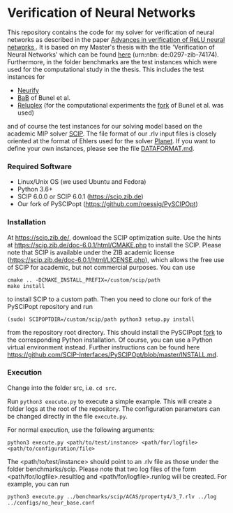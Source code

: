 # Verification of Neural Networks

This repository contains the code for my solver for verification of neural networks as described in the paper [Advances in verification of ReLU neural networks ](https://doi.org/10.1007/s10898-020-00949-1). It is based on my Master's thesis with the title 'Verification of Neural Networks' which can be found [here](https://opus4.kobv.de/opus4-zib/frontdoor/index/index/docId/7417) (urn:nbn: de:0297-zib-74174). Furthermore, in the folder benchmarks are the test instances which were used for the computational study in the thesis. This includes the test instances for
* [Neurify](https://github.com/tcwangshiqi-columbia/Neurify)
* [BaB](https://github.com/oval-group/PLNN-verification/tree/newVersion) of Bunel et al.
* [Reluplex](https://github.com/guykatzz/ReluplexCav2017) (for the computational experiments the [fork](https://github.com/bunelr/ReluplexCav2017/tree/e316ae8193dfe6d6f8b869e95a8502c5316b3d87) of Bunel et al. was used)

and of course the test instances for our solving model based on the academic MIP solver [SCIP](scip.zib.de). The file format of our .rlv input files is closely oriented at the format of Ehlers used for the solver [Planet](https://github.com/progirep/planet). If you want to define your own instances, please see the file [DATAFORMAT.md](https://github.com/roessig/verify-nn/blob/master/DATAFORMAT.md). 

### Required Software
* Linux/Unix OS (we used Ubuntu and Fedora)
* Python 3.6+
* SCIP 6.0.0 or SCIP 6.0.1  (https://scip.zib.de)
* Our fork of PySCIPopt  (https://github.com/roessig/PySCIPOpt)

### Installation
At https://scip.zib.de/, download the SCIP optimization suite.
Use the hints at https://scip.zib.de/doc-6.0.1/html/CMAKE.php to install the SCIP. Please note that SCIP is available under the ZIB academic license (https://scip.zib.de/doc-6.0.1/html/LICENSE.php), which allows the free use of SCIP for academic, but not commercial purposes. You can use 
```
cmake .. -DCMAKE_INSTALL_PREFIX=/custom/scip/path
make install
```
to install SCIP to a custom path. Then you need to clone our fork of the PySCIPopt repository and run
```
(sudo) SCIPOPTDIR=/custom/scip/path python3 setup.py install
```
from the repository root directory. This should install the PySCIPopt [fork](https://github.com/roessig/PySCIPOpt) to the corresponding Python installation. Of course, you can use a Python virtual environment instead. Further instructions can be found here https://github.com/SCIP-Interfaces/PySCIPOpt/blob/master/INSTALL.md.

### Execution
Change into the folder src, i.e. `cd src`.  

Run `python3 execute.py` to execute a simple example. This will create a folder logs at the root of the repository. The configuration parameters can be changed directly in the file `execute.py`.

For normal execution, use the following arguments:  
```
python3 execute.py <path/to/test/instance> <path/for/logfile> <path/to/configuration/file> 
```  
The <path/to/test/instance> should point to an .rlv file as those under the folder benchmarks/scip. Please note that two log files of the form <path/for/logfile>.resultlog and <path/for/logfile>.runlog will be created. For example, you can run    
```
python3 execute.py ../benchmarks/scip/ACAS/property4/3_7.rlv ../log ../configs/no_heur_base.conf
```
